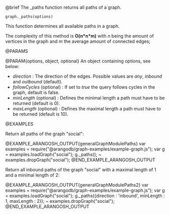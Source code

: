

@brief The _paths function returns all paths of a graph.

`graph._paths(options)`

This function determines all available paths in a graph.

The complexity of this method is **O(n\*n\*m)** with *n* being the amount of vertices in
the graph and *m* the average amount of connected edges;

@PARAMS

@PARAM{options, object, optional}
An object containing options, see below:
  * *direction*        : The direction of the edges. Possible values are *any*,
    *inbound* and *outbound* (default).
  * *followCycles* (optional) : If set to *true* the query follows cycles in the graph,
    default is false.
  * *minLength* (optional)     : Defines the minimal length a path must
    have to be returned (default is 0).
  * *maxLength* (optional)     : Defines the maximal length a path must
     have to be returned (default is 10).

@EXAMPLES

Return all paths of the graph "social":

@EXAMPLE_ARANGOSH_OUTPUT{generalGraphModulePaths}
  var examples = require("@arangodb/graph-examples/example-graph.js");
  var g = examples.loadGraph("social");
  g._paths();
~ examples.dropGraph("social");
@END_EXAMPLE_ARANGOSH_OUTPUT

Return all inbound paths of the graph "social" with a maximal
length of 1 and a minimal length of 2:

@EXAMPLE_ARANGOSH_OUTPUT{generalGraphModulePaths2}
  var examples = require("@arangodb/graph-examples/example-graph.js");
  var g = examples.loadGraph("social");
  g._paths({direction : 'inbound', minLength : 1, maxLength :  2});
~ examples.dropGraph("social");
@END_EXAMPLE_ARANGOSH_OUTPUT


